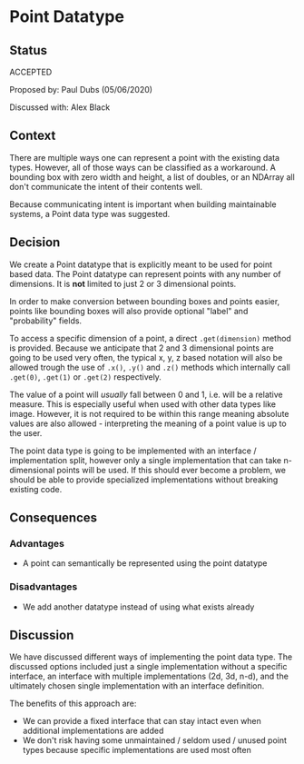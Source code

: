 # Point Datatype

## Status
ACCEPTED

Proposed by: Paul Dubs (05/06/2020)

Discussed with: Alex Black

## Context
There are multiple ways one can represent a point with the existing data types. However, all of those ways can be classified as a workaround. A bounding box with zero width and height, a list of doubles, or an NDArray all don't communicate the intent of their contents well.

Because communicating intent is important when building maintainable systems, a Point data type was suggested.

## Decision
We create a Point datatype that is explicitly meant to be used for point based data. The Point datatype can represent points with any number of dimensions. It is **not** limited to just 2 or 3 dimensional points.

In order to make conversion between bounding boxes and points easier, points like bounding boxes will also provide optional "label" and "probability" fields.

To access a specific dimension of a point, a direct `.get(dimension)` method is provided. Because we anticipate that 2 and 3 dimensional points are going to be used very often, the typical x, y, z based notation will also be allowed trough the use of `.x()`, `.y()` and `.z()` methods which internally call `.get(0)`, `.get(1)` or `.get(2)` respectively.

The value of a point will *usually* fall between 0 and 1, i.e. will be a relative measure. This is especially useful when used with other data types like image. However, it is not required to be within this range meaning absolute values are also allowed - interpreting the meaning of a point value is up to the user.

The point data type is going to be implemented with an interface / implementation split, however only a single implementation that can take n-dimensional points will be used. If this should ever become a problem, we should be able to provide specialized implementations without breaking existing code. 
 
## Consequences 

### Advantages
* A point can semantically be represented using the point datatype
  
### Disadvantages
* We add another datatype instead of using what exists already 

## Discussion
We have discussed different ways of implementing the point data type. The discussed options included just a single implementation without a specific interface, an interface with multiple implementations (2d, 3d, n-d), and the ultimately chosen single implementation with an interface definition.

The benefits of this approach are:
* We can provide a fixed interface that can stay intact even when additional implementations are added
* We don't risk having some unmaintained / seldom used / unused point types because specific implementations are used most often
